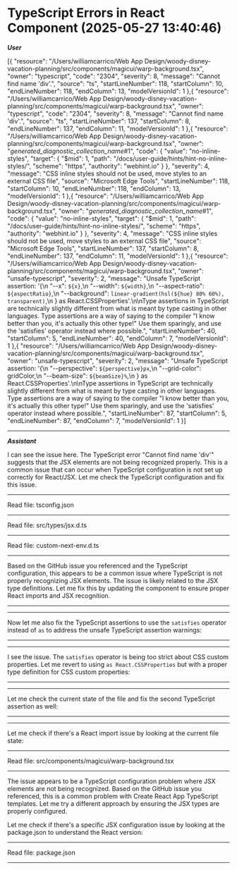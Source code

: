 <!-- Generated by SpecStory -->

# TypeScript Errors in React Component (2025-05-27 13:40:46)

_**User**_

[{
	"resource": "/Users/williamcarrico/Web App Design/woody-disney-vacation-planning/src/components/magicui/warp-background.tsx",
	"owner": "typescript",
	"code": "2304",
	"severity": 8,
	"message": "Cannot find name 'div'.",
	"source": "ts",
	"startLineNumber": 118,
	"startColumn": 10,
	"endLineNumber": 118,
	"endColumn": 13,
	"modelVersionId": 1
},{
	"resource": "/Users/williamcarrico/Web App Design/woody-disney-vacation-planning/src/components/magicui/warp-background.tsx",
	"owner": "typescript",
	"code": "2304",
	"severity": 8,
	"message": "Cannot find name 'div'.",
	"source": "ts",
	"startLineNumber": 137,
	"startColumn": 8,
	"endLineNumber": 137,
	"endColumn": 11,
	"modelVersionId": 1
},{
	"resource": "/Users/williamcarrico/Web App Design/woody-disney-vacation-planning/src/components/magicui/warp-background.tsx",
	"owner": "_generated_diagnostic_collection_name_#1",
	"code": {
		"value": "no-inline-styles",
		"target": {
			"$mid": 1,
			"path": "/docs/user-guide/hints/hint-no-inline-styles/",
			"scheme": "https",
			"authority": "webhint.io"
		}
	},
	"severity": 4,
	"message": "CSS inline styles should not be used, move styles to an external CSS file",
	"source": "Microsoft Edge Tools",
	"startLineNumber": 118,
	"startColumn": 10,
	"endLineNumber": 118,
	"endColumn": 13,
	"modelVersionId": 1
},{
	"resource": "/Users/williamcarrico/Web App Design/woody-disney-vacation-planning/src/components/magicui/warp-background.tsx",
	"owner": "_generated_diagnostic_collection_name_#1",
	"code": {
		"value": "no-inline-styles",
		"target": {
			"$mid": 1,
			"path": "/docs/user-guide/hints/hint-no-inline-styles/",
			"scheme": "https",
			"authority": "webhint.io"
		}
	},
	"severity": 4,
	"message": "CSS inline styles should not be used, move styles to an external CSS file",
	"source": "Microsoft Edge Tools",
	"startLineNumber": 137,
	"startColumn": 8,
	"endLineNumber": 137,
	"endColumn": 11,
	"modelVersionId": 1
},{
	"resource": "/Users/williamcarrico/Web App Design/woody-disney-vacation-planning/src/components/magicui/warp-background.tsx",
	"owner": "unsafe-typescript",
	"severity": 2,
	"message": "Unsafe TypeScript assertion: '{\n    \"--x\": `${x}`,\n    \"--width\": `${width}`,\n    \"--aspect-ratio\": `${aspectRatio}`,\n    \"--background\": `linear-gradient(hsl(${hue} 80% 60%), transparent)`,\n  } as React.CSSProperties'.\n\nType assertions in TypeScript are technically slightly different from what is meant by type casting in other languages. Type assertions are a way of saying to the compiler \"I know better than you, it's actually this other type!\" Use them sparingly, and use the 'satisfies' operator instead where possible.",
	"startLineNumber": 40,
	"startColumn": 5,
	"endLineNumber": 40,
	"endColumn": 7,
	"modelVersionId": 1
},{
	"resource": "/Users/williamcarrico/Web App Design/woody-disney-vacation-planning/src/components/magicui/warp-background.tsx",
	"owner": "unsafe-typescript",
	"severity": 2,
	"message": "Unsafe TypeScript assertion: '{\n    \"--perspective\": `${perspective}px`,\n    \"--grid-color\": gridColor,\n    \"--beam-size\": `${beamSize}%`,\n  } as React.CSSProperties'.\n\nType assertions in TypeScript are technically slightly different from what is meant by type casting in other languages. Type assertions are a way of saying to the compiler \"I know better than you, it's actually this other type!\" Use them sparingly, and use the 'satisfies' operator instead where possible.",
	"startLineNumber": 87,
	"startColumn": 5,
	"endLineNumber": 87,
	"endColumn": 7,
	"modelVersionId": 1
}]

---

_**Assistant**_

I can see the issue here. The TypeScript error "Cannot find name 'div'" suggests that the JSX elements are not being recognized properly. This is a common issue that can occur when TypeScript configuration is not set up correctly for React/JSX. Let me check the TypeScript configuration and fix this issue.

---

Read file: tsconfig.json

---

Read file: src/types/jsx.d.ts

---

Read file: custom-next-env.d.ts

---

Based on the GitHub issue you referenced and the TypeScript configuration, this appears to be a common issue where TypeScript is not properly recognizing JSX elements. The issue is likely related to the JSX type definitions. Let me fix this by updating the component to ensure proper React imports and JSX recognition.

---



---

Now let me also fix the TypeScript assertions to use the `satisfies` operator instead of `as` to address the unsafe TypeScript assertion warnings:

---



---

I see the issue. The `satisfies` operator is being too strict about CSS custom properties. Let me revert to using `as React.CSSProperties` but with a proper type definition for CSS custom properties:

---



---

Let me check the current state of the file and fix the second TypeScript assertion as well:

---



---

Let me check if there's a React import issue by looking at the current file state:

---

Read file: src/components/magicui/warp-background.tsx

---

The issue appears to be a TypeScript configuration problem where JSX elements are not being recognized. Based on the GitHub issue you referenced, this is a common problem with Create React App TypeScript templates. Let me try a different approach by ensuring the JSX types are properly configured.

Let me check if there's a specific JSX configuration issue by looking at the package.json to understand the React version:

---

Read file: package.json

---

